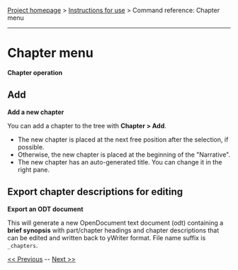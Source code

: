 [Project homepage](../index) > [Instructions for use](../usage) > Command reference: Chapter menu

--- 

# Chapter menu 

**Chapter operation**

## Add

**Add a new chapter**

You can add a chapter to the tree with **Chapter > Add**.
- The new chapter is placed at the next free position after the selection, if possible.
- Otherwise, the new chapter is placed at the beginning of the "Narrative". 
- The new chapter has an auto-generated title. You can change it in the right pane.

## Export chapter descriptions for editing

**Export an ODT document**

This will generate a new OpenDocument text document (odt) containing a
**brief synopsis** with part/chapter headings and chapter descriptions that can
be edited and written back to yWriter format. File name suffix is
`_chapters`.

[<< Previous](part_menu) -- [Next >>](scene_menu)